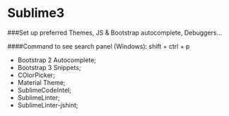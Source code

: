 # Sublime3
###Set up preferred Themes, JS &amp; Bootstrap autocomplete, Debuggers...

####Command to see search panel (Windows): shift + ctrl + p 

- Bootstrap 2 Autocomplete;
- Bootstrap 3 Snippets;
- COlorPicker;
- Material Theme;
- SublimeCodeIntel;
- SublimeLinter;
- SublimeLinter-jshint;
